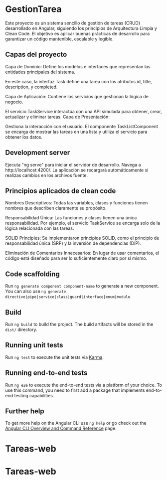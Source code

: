 # GestionTarea

Este proyecto es un sistema sencillo de gestión de tareas (CRUD) desarrollado en Angular, siguiendo los principios de Arquitectura Limpia y Clean Code. El objetivo es aplicar buenas prácticas de desarrollo para garantizar un código mantenible, escalable y legible.
 

## Capas del proyecto

Capa de Dominio:
Define los modelos e interfaces que representan las entidades principales del sistema.

En este caso, la interfaz Task define una tarea con los atributos id, title, description, y completed.

Capa de Aplicación:
Contiene los servicios que gestionan la lógica de negocio.

El servicio TaskService interactúa con una API simulada para obtener, crear, actualizar y eliminar tareas.
Capa de Presentación:

Gestiona la interacción con el usuario.
El componente TaskListComponent se encarga de mostrar las tareas en una lista y utiliza el servicio para obtener los datos.


## Development server

Ejecuta "ng serve" para iniciar el servidor de desarrollo. Navega a http://localhost:4200/. La aplicación se recargará automáticamente si realizas cambios en los archivos fuente.

## Principios aplicados de clean code

Nombres Descriptivos: Todas las variables, clases y funciones tienen nombres que describen claramente su propósito.

Responsabilidad Única: Las funciones y clases tienen una única responsabilidad. Por ejemplo, el servicio TaskService se encarga solo de la lógica relacionada con las tareas.

SOLID Principles: Se implementaron principios SOLID, como el principio de responsabilidad única (SRP) y la inversión de dependencias (DIP).

Eliminación de Comentarios Innecesarios: En lugar de usar comentarios, el código está diseñado para ser lo suficientemente claro por sí mismo.

## Code scaffolding

Run `ng generate component component-name` to generate a new component. You can also use `ng generate directive|pipe|service|class|guard|interface|enum|module`.

## Build

Run `ng build` to build the project. The build artifacts will be stored in the `dist/` directory.

## Running unit tests

Run `ng test` to execute the unit tests via [Karma](https://karma-runner.github.io).

## Running end-to-end tests

Run `ng e2e` to execute the end-to-end tests via a platform of your choice. To use this command, you need to first add a package that implements end-to-end testing capabilities.

## Further help

To get more help on the Angular CLI use `ng help` or go check out the [Angular CLI Overview and Command Reference](https://angular.dev/tools/cli) page.
# Tareas-web
# Tareas-web
